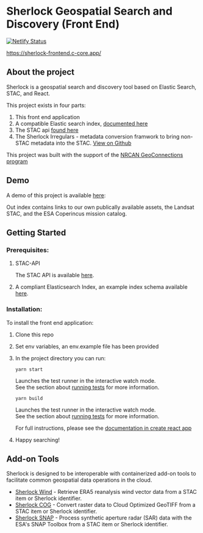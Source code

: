 # Sherlock Geospatial Search and Discovery (Front End)

[![Netlify Status](https://api.netlify.com/api/v1/badges/791fc191-034c-429e-b604-19e1f265d1ac/deploy-status)](https://app.netlify.com/sites/sherlock-frontend/deploys)

https://sherlock-frontend.c-core.app/

## About the project

Sherlock is a geospatial search and discovery tool based on Elastic Search, STAC, and React.

This project exists in four parts:

1. This front end application
2. A compatible Elastic search index, [documented here]()
3. The STAC api [found here](https://github.com/c-core-labs/stac-api)
4. The Sherlock Irregulars - metadata conversion framwork to bring non-STAC metadata into the STAC. [View on Github](https://github.com/c-core-labs/sherlock-irregulars)

This project was built with the support of the [NRCAN GeoConnections program](https://www.nrcan.gc.ca/nrcan/transparency/reporting-accountability/plans-performance-reports/geoconnections-program-voted/20876)

## Demo

A demo of this project is available [here](https://sherlock-frontend.c-core.app/?CloudFilter=%5B0%2C100%5D):

Out index contains links to our own publically available assets, the Landsat STAC, and the ESA Coperincus mission catalog.

## Getting Started

### Prerequisites:

1. STAC-API

   The STAC API is available [here](https://github.com/c-core-labs/stac-api).

2. A compliant Elasticsearch Index, an example index schema available [here](examples/index.json).

### Installation:

To install the front end application:

1. Clone this repo
2. Set env variables, an env.example file has been provided
3. In the project directory you can run:

    `yarn start`

    Launches the test runner in the interactive watch mode.\
    See the section about [running tests](https://facebook.github.io/create-react-app/docs/running-tests) for more information.

    `yarn build`

    Launches the test runner in the interactive watch mode.\
    See the section about [running tests](https://facebook.github.io/create-react-app/docs/running-tests) for more information.

    For full instructions, please see the [documentation in create react app](https://github.com/facebook/create-react-app)

4. Happy searching!

## Add-on Tools
Sherlock is designed to be interoperable with containerized add-on tools to facilitate common geospatial data operations in the cloud.

* [Sherlock Wind](https://github.com/c-core-labs/sherlock-wind) - Retrieve ERA5 reanalysis wind vector data from a STAC item or Sherlock identifier.
* [Sherlock COG](#) - Convert raster data to Cloud Optimized GeoTIFF from a STAC item or Sherlock identifier.
* [Sherlock SNAP](https://github.com/c-core-labs/sherlock-snap) - Process synthetic aperture radar (SAR) data with the ESA's SNAP Toolbox from a STAC item or Sherlock identifier.
